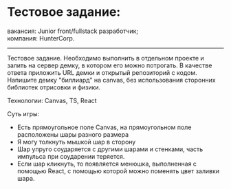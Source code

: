 # Тестовое задание:

вакансия: Junior front/fullstack разработчик;  
компания: HunterCorp.

---

Тестовое задание. Необходимо выполнить в отдельном проекте и залить на сервер демку, в котором
его можно потрогать. В качестве ответа приложить URL демки и открытый репозиторий с кодом.
Напишите демку "биллиард" на canvas, без использования сторонних библиотек отрисовки и физики.

Технологии: Canvas, TS, React

Суть игры:

- Есть прямоугольное поле Canvas, на прямоугольном поле расположены шары разного размера
- Я могу толкнуть мышкой шар в сторону
- Шар упруго соударяется с другими шарами и стенками, часть импульса при соударении теряется.
- Если шар кликнуть, то появляется менюшка, выполненная с помощью React, с помощью которой можно
  поменять цвет заливки шара.
